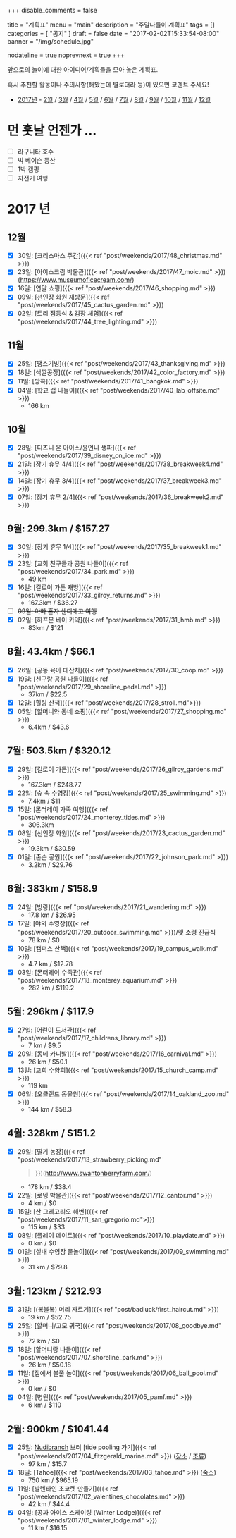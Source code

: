 +++
disable_comments = false

title = "계획표"
menu = "main"
description = "주말나들이 계획표"
tags = []
categories = [ "공지" ]
draft = false
date = "2017-02-02T15:33:54-08:00"
banner = "/img/schedule.jpg"

nodateline = true
noprevnext = true
+++

앞으로의 놀이에 대한 아이디어/계획들을 모아 놓은 계획표.

혹시 추천할 활동이나 주의사항(해봤는데 별로더라 등)이 있으면 코멘트 주세요!

- [2017년](#2017) - [2월](#201702) / [3월](#201703) / [4월](#201704) /
  [5월](#201705) / [6월](#201706) / [7월](#201707) / [8월](#201708) /
  [9월](#201709) / [10월](#201710) / [11월](#201711) / [12월](#201712)

# 먼 훗날 언젠가 ...

- [ ] 라구니타 호수
- [ ] 빅 베이슨 등산
- [ ] 1박 캠핑
- [ ] 자전거 여행

# <a name="2017"></a>2017 년

## <a name="201711"></a>12월
- [x] 30일: [크리스마스 주간]({{< ref "post/weekends/2017/48_christmas.md" >}})
- [x] 23일: [아이스크림 박물관]({{< ref "post/weekends/2017/47_moic.md" >}}) (https://www.museumoficecream.com/)
- [x] 16일: [연말 쇼핑]({{< ref "post/weekends/2017/46_shopping.md" >}})
- [x] 09일: [선인장 화원 재방문]({{< ref "post/weekends/2017/45_cactus_garden.md" >}})
- [x] 02일: [트리 점등식 & 김장 체험]({{< ref "post/weekends/2017/44_tree_lighting.md" >}})

## <a name="201711"></a>11월
- [x] 25일: [땡스기빙]({{< ref "post/weekends/2017/43_thanksgiving.md" >}})
- [x] 18일: [색깔공장]({{< ref "post/weekends/2017/42_color_factory.md" >}})
- [x] 11일: [방콕]({{< ref "post/weekends/2017/41_bangkok.md" >}})
- [x] 04일: [학교 랩 나들이]({{< ref "post/weekends/2017/40_lab_offsite.md" >}})
    - 166 km

## <a name="201710"></a>10월
- [x] 28일: [디즈니 온 아이스/윤언니 생파]({{< ref "post/weekends/2017/39_disney_on_ice.md" >}})
- [x] 21일: [장기 휴무 4/4]({{< ref "post/weekends/2017/38_breakweek4.md" >}})
- [x] 14일: [장기 휴무 3/4]({{< ref "post/weekends/2017/37_breakweek3.md" >}})
- [x] 07일: [장기 휴무 2/4]({{< ref "post/weekends/2017/36_breakweek2.md" >}})

## <a name="201709"></a>9월: 299.3km / $157.27
- [x] 30일: [장기 휴무 1/4]({{< ref "post/weekends/2017/35_breakweek1.md" >}})
- [x] 23일: [교회 친구들과 공원 나들이]({{< ref "post/weekends/2017/34_park.md" >}})
    - 49 km
- [x] 16일: [길로이 가든 재방]({{< ref "post/weekends/2017/33_gilroy_returns.md" >}})
    - 167.3km / $36.27
- [ ] ~~09일: 아빠 혼자 샌디에고 여행~~
- [x] 02일: [하프문 베이 카약]({{< ref "post/weekends/2017/31_hmb.md" >}})
    - 83km / $121

## <a name="201708"></a>8월: 43.4km / $66.1
- [x] 26일: [공동 육아 대잔치]({{< ref "post/weekends/2017/30_coop.md" >}})
- [x] 19일: [친구랑 공원 나들이]({{< ref "post/weekends/2017/29_shoreline_pedal.md" >}})
    - 37km / $22.5
- [x] 12일: [힐링 산책]({{< ref "post/weekends/2017/28_stroll.md">}})
- [x] 05일: [할머니와 동네 쇼핑]({{< ref "post/weekends/2017/27_shopping.md" >}})
    - 6.4km / $43.6

## <a name="201707"></a>7월: 503.5km / $320.12
- [x] 29일: [길로이 가든]({{< ref "post/weekends/2017/26_gilroy_gardens.md" >}})
    - 167.3km / $248.77
- [x] 22일: [숲 속 수영장]({{< ref "post/weekends/2017/25_swimming.md" >}})
    - 7.4km / $11
- [x] 15일: [몬터레이 가족 여행]({{< ref "post/weekends/2017/24_monterey_tides.md" >}})
    - 306.3km
- [x] 08일: [선인장 화원]({{< ref "post/weekends/2017/23_cactus_garden.md" >}})
    - 19.3km / $30.59
- [x] 01일: [존슨 공원]({{< ref "post/weekends/2017/22_johnson_park.md" >}})
    - 3.2km / $29.76

## <a name="201706"></a>6월: 383km / $158.9
- [x] 24일: [방랑]({{< ref "post/weekends/2017/21_wandering.md" >}})
    - 17.8 km / $26.95
- [x] 17일: [야외 수영장]({{< ref "post/weekends/2017/20_outdoor_swimming.md" >}})/맷 소령 진급식
    - 78 km / $0
- [x] 10일: [캠퍼스 산책]({{< ref "post/weekends/2017/19_campus_walk.md" >}})
    - 4.7 km / $12.78
- [x] 03일: [몬터레이 수족관]({{< ref "post/weekends/2017/18_monterey_aquarium.md" >}})
    - 282 km / $119.2

## <a name="201705"></a>5월: 296km / $117.9
- [x] 27일: [어린이 도서관]({{< ref "post/weekends/2017/17_childrens_library.md" >}})
    -  7 km / $9.5
- [x] 20일: [동네 카니발]({{< ref "post/weekends/2017/16_carnival.md" >}})
    - 26 km / $50.1
- [x] 13일: [교회 수양회]({{< ref "post/weekends/2017/15_church_camp.md" >}})
    - 119 km
- [x] 06일: [오클랜드 동물원]({{< ref "post/weekends/2017/14_oakland_zoo.md" >}})
    - 144 km / $58.3

## <a name="201704"></a>4월: 328km / $151.2
- [x] 29일: [딸기 농장]({{< ref "post/weekends/2017/13_strawberry_picking.md"
    >}})(http://www.swantonberryfarm.com/)
    - 178 km / $38.4
- [x] 22일: [로뎅 박물관]({{< ref "post/weekends/2017/12_cantor.md" >}})
    - 4 km / $0
- [x] 15일: [산 그레고리오 해변]({{< ref "post/weekends/2017/11_san_gregorio.md">}})
    - 115 km / $33
- [x] 08일: [플레이 데이트]({{< ref "post/weekends/2017/10_playdate.md" >}})
    - 0 km / $0
- [x] 01일: [실내 수영장 물놀이]({{< ref "post/weekends/2017/09_swimming.md" >}})
    - 31 km / $79.8

## <a name="201703"></a>3월: 123km / $212.93
- [x] 31일: [(복불복) 머리 자르기]({{< ref "post/badluck/first_haircut.md" >}})
    - 19 km / $52.75
- [x] 25일: [할머니/고모 귀국]({{< ref "post/weekends/2017/08_goodbye.md" >}})
    - 72 km / $0
- [x] 18일: [할머니랑 나들이]({{< ref "post/weekends/2017/07_shoreline_park.md" >}})
    - 26 km / $50.18
- [x] 11일: [집에서 볼풀 놀이]({{< ref "post/weekends/2017/06_ball_pool.md" >}})
    - 0 km / $0
- [x] 04일: [병원]({{< ref "post/weekends/2017/05_pamf.md" >}})
    - 6 km / $110

## <a name="201702"></a>2월: 900km / $1041.44

- [x] 25일: [Nudibranch](https://www.google.com/search?q=nudibranch&tbm=isch)
  보러 [tide pooling 가기]({{< ref "post/weekends/2017/04_fitzgerald_marine.md" >}})
  ([장소](http://www.fitzgeraldreserve.org/newffmrsite/) /
   [조류](http://www.tides.net/california/2193/?year=2017&month=2&day=25))
    - 97 km / $15.7
- [x] 18일: [Tahoe]({{< ref "post/weekends/2017/03_tahoe.md" >}})
  ([숙소](https://www.vrbo.com/1009140))
    - 750 km / $965.19
- [x] 11일: [발렌타인 초코렛 만들기]({{< ref "post/weekends/2017/02_valentines_chocolates.md" >}})
    - 42 km / $44.4
- [x] 04일: [공짜 아이스 스케이팅 (Winter Lodge)]({{< ref "post/weekends/2017/01_winter_lodge.md" >}})
    - 11 km / $16.15

